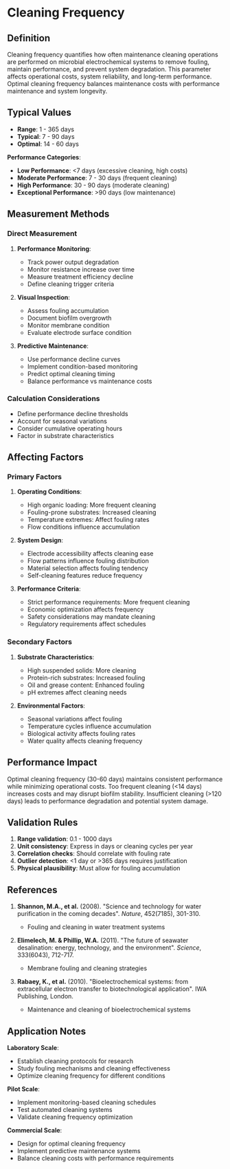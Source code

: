 <!--
Parameter ID: cleaning_frequency
Category: operational
Generated: 2025-01-16T12:11:00.000Z
-->

# Cleaning Frequency

## Definition

Cleaning frequency quantifies how often maintenance cleaning operations are
performed on microbial electrochemical systems to remove fouling, maintain
performance, and prevent system degradation. This parameter affects operational
costs, system reliability, and long-term performance. Optimal cleaning frequency
balances maintenance costs with performance maintenance and system longevity.

## Typical Values

- **Range**: 1 - 365 days
- **Typical**: 7 - 90 days
- **Optimal**: 14 - 60 days

**Performance Categories**:

- **Low Performance**: <7 days (excessive cleaning, high costs)
- **Moderate Performance**: 7 - 30 days (frequent cleaning)
- **High Performance**: 30 - 90 days (moderate cleaning)
- **Exceptional Performance**: >90 days (low maintenance)

## Measurement Methods

### Direct Measurement

1. **Performance Monitoring**:

   - Track power output degradation
   - Monitor resistance increase over time
   - Measure treatment efficiency decline
   - Define cleaning trigger criteria

2. **Visual Inspection**:

   - Assess fouling accumulation
   - Document biofilm overgrowth
   - Monitor membrane condition
   - Evaluate electrode surface condition

3. **Predictive Maintenance**:
   - Use performance decline curves
   - Implement condition-based monitoring
   - Predict optimal cleaning timing
   - Balance performance vs maintenance costs

### Calculation Considerations

- Define performance decline thresholds
- Account for seasonal variations
- Consider cumulative operating hours
- Factor in substrate characteristics

## Affecting Factors

### Primary Factors

1. **Operating Conditions**:

   - High organic loading: More frequent cleaning
   - Fouling-prone substrates: Increased cleaning
   - Temperature extremes: Affect fouling rates
   - Flow conditions influence accumulation

2. **System Design**:

   - Electrode accessibility affects cleaning ease
   - Flow patterns influence fouling distribution
   - Material selection affects fouling tendency
   - Self-cleaning features reduce frequency

3. **Performance Criteria**:
   - Strict performance requirements: More frequent cleaning
   - Economic optimization affects frequency
   - Safety considerations may mandate cleaning
   - Regulatory requirements affect schedules

### Secondary Factors

1. **Substrate Characteristics**:

   - High suspended solids: More cleaning
   - Protein-rich substrates: Increased fouling
   - Oil and grease content: Enhanced fouling
   - pH extremes affect cleaning needs

2. **Environmental Factors**:
   - Seasonal variations affect fouling
   - Temperature cycles influence accumulation
   - Biological activity affects fouling rates
   - Water quality affects cleaning frequency

## Performance Impact

Optimal cleaning frequency (30-60 days) maintains consistent performance while
minimizing operational costs. Too frequent cleaning (<14 days) increases costs
and may disrupt biofilm stability. Insufficient cleaning (>120 days) leads to
performance degradation and potential system damage.

## Validation Rules

1. **Range validation**: 0.1 - 1000 days
2. **Unit consistency**: Express in days or cleaning cycles per year
3. **Correlation checks**: Should correlate with fouling rate
4. **Outlier detection**: <1 day or >365 days requires justification
5. **Physical plausibility**: Must allow for fouling accumulation

## References

1. **Shannon, M.A., et al.** (2008). "Science and technology for water
   purification in the coming decades". _Nature_, 452(7185), 301-310.

   - Fouling and cleaning in water treatment systems

2. **Elimelech, M. & Phillip, W.A.** (2011). "The future of seawater
   desalination: energy, technology, and the environment". _Science_, 333(6043),
   712-717.

   - Membrane fouling and cleaning strategies

3. **Rabaey, K., et al.** (2010). "Bioelectrochemical systems: from
   extracellular electron transfer to biotechnological application". IWA
   Publishing, London.
   - Maintenance and cleaning of bioelectrochemical systems

## Application Notes

**Laboratory Scale**:

- Establish cleaning protocols for research
- Study fouling mechanisms and cleaning effectiveness
- Optimize cleaning frequency for different conditions

**Pilot Scale**:

- Implement monitoring-based cleaning schedules
- Test automated cleaning systems
- Validate cleaning frequency optimization

**Commercial Scale**:

- Design for optimal cleaning frequency
- Implement predictive maintenance systems
- Balance cleaning costs with performance requirements
